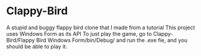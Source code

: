 # Clappy-Bird
A stupid and buggy flappy bird clone that I made from a tutorial
This project uses Windows Form as its API
To just play the game, go to Clappy-Bird/Flappy Bird Windows Form/bin/Debug/ and run the .exe fie, and you should be able to play it.
